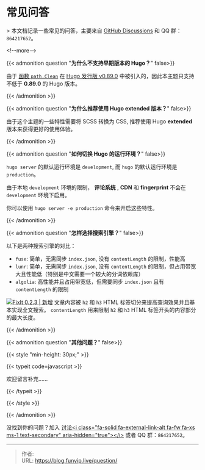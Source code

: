 # 常见问答


&gt; 本文档记录一些常见的问答，主要来自 [GitHub Discussions](https://github.com/shiqustudio/giscus/discussions) 和 QQ 群：`864217652`。

&lt;!--more--&gt;

{{&lt; admonition question &#34;**为什么不支持早期版本的 Hugo？**&#34; false&gt;}}

由于 [函数 `path.Clean`](https://gohugo.io/functions/path.clean/) 在 [Hugo 发行版 v0.89.0](https://github.com/gohugoio/hugo/releases/tag/v0.89.0) 中被引入的，因此本主题只支持不低于 **0.89.0** 的 Hugo 版本。

{{&lt; /admonition &gt;}}

{{&lt; admonition question &#34;**为什么推荐使用 Hugo extended 版本？**&#34; false&gt;}}

由于这个主题的一些特性需要将 SCSS 转换为 CSS, 推荐使用 Hugo **extended** 版本来获得更好的使用体验。

{{&lt; /admonition &gt;}}

{{&lt; admonition question &#34;**如何切换 Hugo 的运行环境？**&#34; false&gt;}}

`hugo server` 的默认运行环境是 `development`, 而 `hugo` 的默认运行环境是 `production`。

由于本地 `development` 环境的限制， **评论系统** , **CDN** 和 **fingerprint** 不会在 `development` 环境下启用。

你可以使用 `hugo server -e production` 命令来开启这些特性。

{{&lt; /admonition &gt;}}

{{&lt; admonition question &#34;**怎样选择搜索引擎？**&#34; false&gt;}}

以下是两种搜索引擎的对比：

- `fuse`: 简单，无需同步 `index.json`, 没有 `contentLength` 的限制，性能高
- `lunr`: 简单，无需同步 `index.json`, 没有 `contentLength` 的限制，但占用带宽大且性能低（特别是中文需要一个较大的分词依赖库）
- `algolia`: 高性能并且占用带宽低，但需要同步 `index.json` 且有 `contentLength` 的限制

[![FixIt 0.2.3 | 新增](https://fixit.lruihao.cn/svg/version/0.2.3-new.zh-cn.min.svg)](https://github.com/hugo-fixit/FixIt/releases/tag/v0.2.3) 文章内容被 `h2` 和 `h3` HTML 标签切分来提高查询效果并且基本实现全文搜索。 `contentLength` 用来限制 `h2` 和 `h3` HTML 标签开头的内容部分的最大长度。

{{&lt; /admonition &gt;}}

{{&lt; admonition question &#34;**其他问题？**&#34; false&gt;}}

{{&lt; style &#34;min-height: 30px;&#34; &gt;}}

{{&lt; typeit code=javascript &gt;}}

欢迎留言补充......

{{&lt; /typeit &gt;}}

{{&lt; /style &gt;}}

{{&lt; /admonition &gt;}}

没找到你的问题？加入 [讨论&lt;i class=&#34;fa-solid fa-external-link-alt fa-fw fa-xs ms-1 text-secondary&#34; aria-hidden=&#34;true&#34;&gt;&lt;/i&gt;](https://github.com/orgs/hugo-fixit/discussions/new/choose) 或者 QQ 群：`864217652`。



---

> 作者:   
> URL: https://blog.funvip.live/question/  

